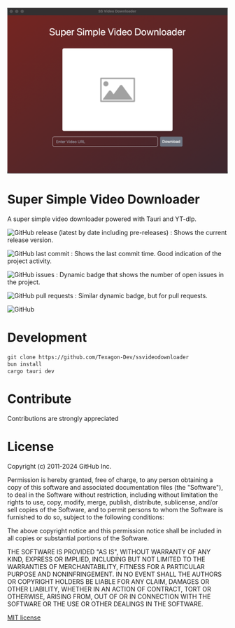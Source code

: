 
![Super Simplge Video Download](https://github.com/Texagon-Dev/ssvideodownloader/raw/main/images/main.png)

# Super Simple Video Downloader

A super simple video downloader powered with Tauri and YT-dlp.

<!-- Add badges with link to Shields IO -->

![GitHub release (latest by date including pre-releases)](https://img.shields.io/github/v/release/Texagon-Dev/ssvideodownloader)
: Shows the current release version.

![GitHub last commit](https://img.shields.io/github/last-commit/Texagon-Dev/ssvideodownloader)
: Shows the last commit time. Good indication of the project activity.

![GitHub issues](https://img.shields.io/github/issues-raw/Texagon-Dev/ssvideodownloader)
: Dynamic badge that shows the number of open issues in the project.

![GitHub pull requests](https://img.shields.io/github/issues-pr/Texagon-Dev/ssvideodownloader)
: Similar dynamic badge, but for pull requests.

![GitHub](https://img.shields.io/github/license/Texagon-Dev/ssvideodownloader)

# Development


```shell
git clone https://github.com/Texagon-Dev/ssvideodownloader
bun install
cargo tauri dev
```


# Contribute

Contributions are strongly appreciated


# License

Copyright (c) 2011-2024 GitHub Inc.

Permission is hereby granted, free of charge, to any person obtaining a copy of this software and associated documentation files (the "Software"), to deal in the Software without restriction, including without limitation the rights to use, copy, modify, merge, publish, distribute, sublicense, and/or sell copies of the Software, and to permit persons to whom the Software is furnished to do so, subject to the following conditions:

The above copyright notice and this permission notice shall be included in all copies or substantial portions of the Software.

THE SOFTWARE IS PROVIDED "AS IS", WITHOUT WARRANTY OF ANY KIND, EXPRESS OR IMPLIED, INCLUDING BUT NOT LIMITED TO THE WARRANTIES OF MERCHANTABILITY, FITNESS FOR A PARTICULAR PURPOSE AND NONINFRINGEMENT. IN NO EVENT SHALL THE AUTHORS OR COPYRIGHT HOLDERS BE LIABLE FOR ANY CLAIM, DAMAGES OR OTHER LIABILITY, WHETHER IN AN ACTION OF CONTRACT, TORT OR OTHERWISE, ARISING FROM, OUT OF OR IN CONNECTION WITH THE SOFTWARE OR THE USE OR OTHER DEALINGS IN THE SOFTWARE.

[MIT license](./LICENSE)



